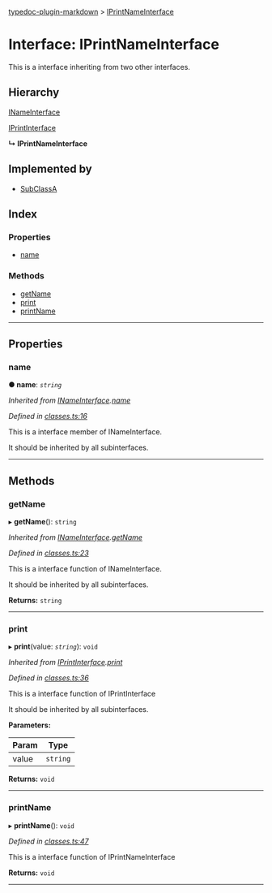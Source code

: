 [typedoc-plugin-markdown](../README.md) > [IPrintNameInterface](../interfaces/iprintnameinterface.md)

# Interface: IPrintNameInterface

This is a interface inheriting from two other interfaces.

## Hierarchy

 [INameInterface](inameinterface.md)

 [IPrintInterface](iprintinterface.md)

**↳ IPrintNameInterface**

## Implemented by

* [SubClassA](../classes/subclassa.md)

## Index

### Properties

* [name](iprintnameinterface.md#markdown-header-name)

### Methods

* [getName](iprintnameinterface.md#markdown-header-getname)
* [print](iprintnameinterface.md#markdown-header-print)
* [printName](iprintnameinterface.md#markdown-header-printname)

---

## Properties

###  name

**● name**: *`string`*

*Inherited from [INameInterface](inameinterface.md).[name](inameinterface.md#markdown-header-name)*

*Defined in [classes.ts:16](https://bitbucket.org/owner/repository_name/src/master/classes.ts?fileviewer&amp;#x3D;file-view-default#classes.ts-16)*

This is a interface member of INameInterface.

It should be inherited by all subinterfaces.

___

## Methods

###  getName

▸ **getName**(): `string`

*Inherited from [INameInterface](inameinterface.md).[getName](inameinterface.md#markdown-header-getname)*

*Defined in [classes.ts:23](https://bitbucket.org/owner/repository_name/src/master/classes.ts?fileviewer&amp;#x3D;file-view-default#classes.ts-23)*

This is a interface function of INameInterface.

It should be inherited by all subinterfaces.

**Returns:** `string`

___

###  print

▸ **print**(value: *`string`*): `void`

*Inherited from [IPrintInterface](iprintinterface.md).[print](iprintinterface.md#markdown-header-print)*

*Defined in [classes.ts:36](https://bitbucket.org/owner/repository_name/src/master/classes.ts?fileviewer&amp;#x3D;file-view-default#classes.ts-36)*

This is a interface function of IPrintInterface

It should be inherited by all subinterfaces.

**Parameters:**

| Param | Type |
| ------ | ------ |
| value | `string` |

**Returns:** `void`

___

###  printName

▸ **printName**(): `void`

*Defined in [classes.ts:47](https://bitbucket.org/owner/repository_name/src/master/classes.ts?fileviewer&amp;#x3D;file-view-default#classes.ts-47)*

This is a interface function of IPrintNameInterface

**Returns:** `void`

___

